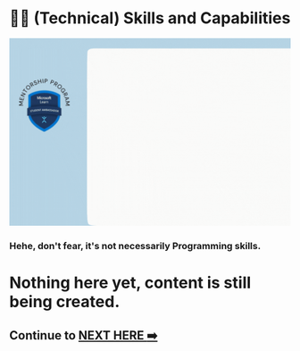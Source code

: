 # :ok_woman: (Technical) Skills and Capabilities

<img src="./../images/MLSA-MP-Skills.gif"><br>

<h3> Hehe, don't fear, it's not necessarily Programming skills. <h3>

# Nothing here yet, content is still being created. 

## Continue to [NEXT HERE :arrow_right:](#ok_woman-technical-skills-and-capabilities)
  